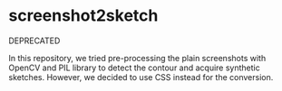 # screenshot2sketch

DEPRECATED

In this repository, we tried pre-processing the plain screenshots with OpenCV and PIL library to detect the contour and acquire synthetic sketches.
However, we decided to use CSS instead for the conversion.
